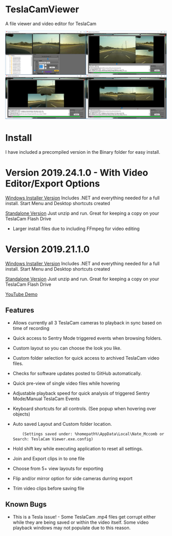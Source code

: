 # TeslaCamViewer  
A file viewer and video editor for TeslaCam


[![TeslaCamViewer](https://github.com/NateMccomb/TeslaCamViewer/raw/master/TeslaCam%20Viewer/Resources/TeslaCamViewer-2019.24.1.png)](https://youtu.be/dri6_cSDTkA)

Install
======================================
I have included a precompiled version in the Binary folder for easy install.


Version 2019.24.1.0 - With Video Editor/Export Options
======================================
[Windows Installer Version](https://github.com/NateMccomb/TeslaCamViewer/raw/master/Binary/Installer-TeslaCamViewer-2019.24.1.0.zip) Includes .NET and everything needed for a full install. Start Menu and Desktop shortcuts created
                    
[Standalone Version](https://github.com/NateMccomb/TeslaCamViewer/raw/master/Binary/Standalone-TeslaCamViewer-2019.24.1.0.zip) Just unzip and run. Great for keeping a copy on your TeslaCam Flash Drive

* Larger install files due to including FFmpeg for video editing

Version 2019.21.1.0
======================================

[Windows Installer Version](https://github.com/NateMccomb/TeslaCamViewer/raw/master/Binary/Installer-TeslaCamViewer-2019.21.1.0.zip) Includes .NET and everything needed for a full install. Start Menu and Desktop shortcuts created
                    
[Standalone Version](https://github.com/NateMccomb/TeslaCamViewer/raw/master/Binary/Standalone-TeslaCamViewer-2019.21.1.0.zip) Just unzip and run. Great for keeping a copy on your TeslaCam Flash Drive

[YouTube Demo](https://youtu.be/dri6_cSDTkA)

Features
--------
* Allows currently all 3 TeslaCam cameras to playback in sync based on time of recording
* Quick access to Sentry Mode triggered events when browsing folders.
* Custom layout so you can choose the look you like. 
* Custom folder selection for quick access to archived TeslaCam video files.
* Checks for software updates posted to GitHub automatically.
* Quick pre-view of single video files while hovering
* Adjustable playback speed for quick analysis of triggered Sentry Mode/Manual TeslaCam Events
* Keyboard shortcuts for all controls.  (See popup when hovering over objects)
* Auto saved Layout and Custom folder location. 

          (Settings saved under: %homepath%\AppData\Local\Nate_Mccomb or Search: TeslaCam Viewer.exe.config)
* Hold shift key while executing application to reset all settings.
* Join and Export clips in to one file
* Choose from 5+ view layouts for exporting
* Flip and/or mirror option for side cameras durring export
* Trim video clips before saving file

Known Bugs
-------
* This is a Tesla issue! - Some TeslaCam .mp4 files get corrupt either while they are being saved or within the video itself. Some video playback windows may not populate due to this reason. 

